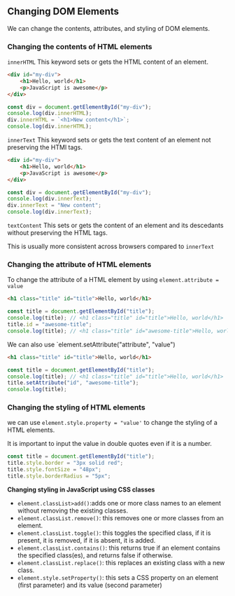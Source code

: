 ## Changing DOM Elements
We can change the contents, attributes, and styling of DOM elements.
### Changing the contents of HTML elements
`innerHTML`
This keyword sets or gets the HTML content of an element.
```html
<div id="my-div">
    <h1>Hello, world</h1>
    <p>JavaScript is awesome</p>
</div>
```

```js
const div = document.getElementById("my-div");
console.log(div.innerHTML);
div.innerHTML = `<h1>New content</h1>`;
console.log(div.innerHTML);
```
`innerText`
This keyword sets or gets the text content of an element not preserving the HTMl tags.
```html
<div id="my-div">
    <h1>Hello, world</h1>
    <p>JavaScript is awesome</p>
</div>
```

```js
const div = document.getElementById("my-div");
console.log(div.innerText);
div.innerText = "New content";
console.log(div.innerText);
```
`textContent`
This sets or gets the content of an element and its  descedants without preserving the HTML tags.

This is usually more consistent across browsers compared to `innerText`

### Changing the attribute of HTML elements
To change the attribute of a HTML element by using `element.attribute = value`
```html
<h1 class="title" id="title">Hello, world</h1>
```
```js
const title = document.getElementById("title");
console.log(title); // <h1 class="title" id="title">Hello, world</h1>
title.id = "awesome-title";
console.log(title); // <h1 class="title" id="awesome-title">Hello, world</h1>
```
We can also use `element.setAttribute("attribute", "value") 
```html
<h1 class="title" id="title">Hello, world</h1>
```
```js
const title = document.getElementById("title");
console.log(title); // <h1 class="title" id="title">Hello, world</h1>
title.setAttribute("id", "awesome-title");
console.log(title);
```
### Changing the styling of HTML elements
we can use `element.style.property = "value'` to change the styling of a HTML elements.

It is important to input the value in double quotes even if it is a number.
```js
const title = document.getElementById("title");
title.style.border = "3px solid red";
title.style.fontSize = "48px";
title.style.borderRadius = "5px";
```
**Changing styling in JavaScript using CSS classes**
- `element.classList>add()`:adds one or more class names to an element without removing the existing classes.
- `element.classList.remove()`: this removes one or more classes from an element.
- `element.classList.toggle()`: this toggles the specified class, if it is present, it is removed, if it is absent, it is added.
- `element.classList.contains()`: this returns true if an element contains the specified class(es), and returns false if otherwise.
- `element.classList.replace()`: this replaces an existing class with a new class.
- `element.style.setProperty()`: this sets a CSS property on an element (first parameter) and its value (second parameter)
